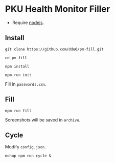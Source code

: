 # PKU Health Monitor Filler
- Require [nodejs](https://nodejs.org/).

## Install
```
git clone https://github.com/ddu6/pm-fill.git
```
```
cd pm-fill
```
```
npm install
```
```
npm run init
```
Fill in `passwords.csv`.

## Fill
```
npm run fill
```
Screenshots will be saved in `archive`.

## Cycle
Modify `config.json`.
```
nohup npm run cycle &
```
